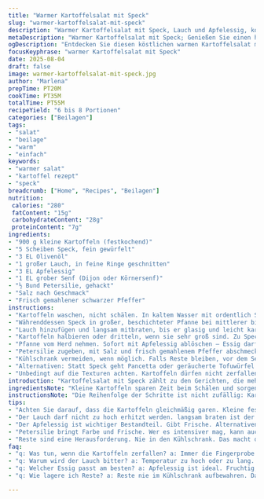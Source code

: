 ```yaml
---
title: "Warmer Kartoffelsalat mit Speck"
slug: "warmer-kartoffelsalat-mit-speck"
description: "Warmer Kartoffelsalat mit Speck, Lauch und Apfelessig, kombiniert kleine Kartoffeln mit knusprigem Speck und würzigem Apfelessig als Ersatz für Balsamico. Lauch ersetzt Zwiebeln für milderes Aroma. Perfekt als Beilage oder leichtes Hauptgericht. Hält sich gut lauwarm, lässt sich auch kalt servieren. Einfache Zubereitung mit Fokus auf Textur und Geschmack dank schonendem Garen der Kartoffeln und karamellisieren der Speck-Zwiebel-Mischung. Eignet sich für 6 bis 8 Personen, ohne Milch, Eier, Nüsse oder Gluten. Etwas Frische durch Petersilie als Alternative zu Schnittlauch. Tipp für Küchenprofis: auf die Farbe des Lauchs achten, er sollte nicht verbrennen, sonst bitter."
metaDescription: "Warmer Kartoffelsalat mit Speck; Genießen Sie einen herzhaften Salat, der Kartoffeln, Speck und Lauch perfekt vereint."
ogDescription: "Entdecken Sie diesen köstlichen warmen Kartoffelsalat mit Speck, der Aromen harmonisch vereint und vielseitig genossen werden kann."
focusKeyphrase: "warmer Kartoffelsalat mit Speck"
date: 2025-08-04
draft: false
image: warmer-kartoffelsalat-mit-speck.jpg
author: "Marlena"
prepTime: PT20M
cookTime: PT35M
totalTime: PT55M
recipeYield: "6 bis 8 Portionen"
categories: ["Beilagen"]
tags:
- "salat"
- "beilage"
- "warm"
- "einfach"
keywords:
- "warmer salat"
- "kartoffel rezept"
- "speck"
breadcrumb: ["Home", "Recipes", "Beilagen"]
nutrition: 
 calories: "280"
 fatContent: "15g"
 carbohydrateContent: "28g"
 proteinContent: "7g"
ingredients:
- "900 g kleine Kartoffeln (festkochend)"
- "5 Scheiben Speck, fein gewürfelt"
- "3 EL Olivenöl"
- "1 großer Lauch, in feine Ringe geschnitten"
- "3 EL Apfelessig"
- "1 EL grober Senf (Dijon oder Körnersenf)"
- "½ Bund Petersilie, gehackt"
- "Salz nach Geschmack"
- "Frisch gemahlener schwarzer Pfeffer"
instructions:
- "Kartoffeln waschen, nicht schälen. In kaltem Wasser mit ordentlich Salz bedecken. Aufkochen lassen; dann Hitze reduzieren, simmern lassen, bis sie weich, aber nicht matschig sind – Fingerprobe ist ideal. Abgießen und kurz abkühlen lassen."
- "Währenddessen Speck in großer, beschichteter Pfanne bei mittlerer bis hoher Hitze in Olivenöl kross anbraten. Seltenrühren, damit er Zeit hat schön knusprig zu werden; das Zischen und der Duft sind gute Indikatoren."
- "Lauch hinzufügen und langsam mitbraten, bis er glasig und leicht karamellisiert ist. Nicht verbrennen lassen, sonst wird’s bitter. Die Textur soll weich, aber nicht matschig sein."
- "Kartoffeln halbieren oder dritteln, wenn sie sehr groß sind. Zu Speck und Lauch in die Pfanne geben, Hitze leicht reduzieren. Sanft 3 bis 4 Minuten mitrösten, damit sie den Geschmack aufnehmen und etwas Röstaromen bilden."
- "Pfanne vom Herd nehmen. Sofort mit Apfelessig ablöschen – Essig darf nicht zu kalt sein, ansonsten kühlt alles zu stark ab. Senf darunterrühren, um die Sauce zu binden. Gut vermischen, damit Kartoffeln gleichmäßig überzogen sind."
- "Petersilie zugeben, mit Salz und frisch gemahlenem Pfeffer abschmecken. Noch warm oder lauwarm servieren, so verbinden sich Aromen am besten."
- "Kühlschrank vermeiden, wenn möglich. Falls Reste bleiben, vor dem Servieren kurz in der Pfanne erwärmen und eventuell mit etwas Öl nachhelfen."
- "Alternativen: Statt Speck geht Pancetta oder geräucherte Tofuwürfel für Vegetarier. Lauch kann durch milde Frühlingszwiebeln ersetzt werden. Statt Apfelessig funktioniert Weißweinessig auch gut, wenn kein Apfelessig vorhanden."
- "Unbedingt auf die Texturen achten. Kartoffeln dürfen nicht zerfallen. Speck muss knusprig, Lauch leicht süßlich sein. Nur so hat der Salat Charakter und bleibt interessant."
introduction: "Kartoffelsalat mit Speck zählt zu den Gerichten, die mehr sind als die Summe der Teile. Vor Jahren habe ich gelernt, dass die Grundlage der Kartoffeln der Dreh- und Angelpunkt ist. Kleine festkochende Sorten sind ideal, weil sie beim Kochen ihre Form behalten, ohne mehlig zu werden. Die Technik, sie im kalten Wasser aufsetzen und dann sanft köcheln zu lassen, sorgt für gleichmäßige Garung – anders als beim wilden Aufkochen. Der Speck liefert nicht nur Fett, sondern auch Aroma und Textur, während Lauch eine interessante, milde Ablösung für Zwiebeln ist. Die Wahl des Essigs macht die Säure aus. Apfelessig hat eine fruchtige Note, die ich Balsamico vorziehe, wenn ich es etwas leichter und weniger süß mag. Senf sorgt für Bindung und kleine Würztiefe. Petersilie bringt Frische und sieht hübsch aus. Wichtig ist das Timing – Kartoffeln dürfen nicht verkochen; Speck nicht anbrennen. Das Ergebnis ist ein warmer Salat mit ausgeprägtem Geschmack und komplexer Textur, der sowohl als Beilage als auch eigenständig funktioniert."
ingredientsNote: "Kleine Kartoffeln sparen Zeit beim Schälen und sorgen für gleichmäßiges Garen. Kontrolliere immer mit einer Gabel den Gargrad, er muss durch, aber noch fest sein, sonst zerfällt der Salat beim Mischen. Speckwürfel sollten gleich groß geschnitten sein, damit sie gleichmäßig knusprig werden. Lauch vorher gut waschen, da oft Sand in den Schichten steckt. Ich nehme immer Apfelessig, weil er eine schöne Frische bringt, ohne zu dominant zu sein. Wer schärfere Noten mag, kann den Senf durch etwas Wasabi-Senf ersetzen oder Chiliflocken beimischen. Petersilie zum Schluss frisch dazu – keine getrockneten Kräuter, sonst fehlt die Frische. Ach und Salz erst zuletzt abschmecken, da der Speck bereits Salz enthält und überschüssiges Salz den Geschmack ruinieren kann."
instructionsNote: "Die Reihenfolge der Schritte ist nicht zufällig: Kartoffeln erst garen, dann abkühlen lassen, sonst matschen sie. Speck braucht Zeit in der Pfanne, das knusprige Ergebnis kommt nicht aus der Mikrowelle. Lauch erst später, weil er schnell durch ist. Temperatur ist entscheidend: zu heiß verbrennt der Speck oder Lauch, zu kalt wird alles nur gedünstet. Das Ablöschen mit Essig ist ein wichtiger Schritt – es hebt die Aromen und löst die Röstaromen vom Pfannenboden. Senf sorgt für Bindung; ohne ihn wird der Salat wässrig. Beim Mischen ruhig behutsam vorgehen, damit die Kartoffeln nicht zerfallen. Die Konsistenz sollte leicht feucht sein, aber nicht nass. Idealerweise lauwarm servieren – so ist der Geschmack am intensivsten. Reste nie zu lange kalt stellen, sonst verliert der Speck seine Knusprigkeit. Einfach kurz aufwärmen und mit frischer Petersilie verfeinern. Tipp: Beim Kochen gut lüften, der Speckgeruch verteilt sich sonst schnell in der ganzen Wohnung."
tips:
- "Achten Sie darauf, dass die Kartoffeln gleichmäßig garen. Kleine festkochende Sorten sind ideal. Fingerprobe ist entscheidend. Wenn sie zu weich werden, zerfallen sie beim Mischen. Verwenden Sie Olivenöl, damit der Speck nicht anklebt und schön knusprig wird. Einhitzeanpassungen sind nötig, damit nichts verbrennt."
- "Der Lauch darf nicht zu hoch erhitzt werden. langsam braten ist der Schlüssel. Braun wird bitter. Schön glasig ist ideal. Falls er verbrennt, lieber bei niedrigerer Hitze weiter kochen. Alternativen sind milde Frühlingszwiebeln. Sie bringen Frische in den Salat."
- "Der Apfelessig ist wichtiger Bestandteil. Gibt Frische. Alternativen sind auch denkbar. Probieren Sie Weißweinessig oder auch einen Spritzer Zitronensaft aus. Aber beachten Sie: Zu viel Essig kann den gesamten Geschmack überdecken. ein gutes Maß finden."
- "Petersilie bringt Farbe und Frische. Wer es intensiver mag, kann auch Koriander probieren. senf mit Geschmack nutzen, z.B. Wasabi-Senf, wenn Sie eine schärfere Note bevorzugen. Es ist entscheidend für die Bindung; ohne bindet der Salat nicht gut."
- "Reste sind eine Herausforderung. Nie in den Kühlschrank. Das macht den Speck weich. Vor dem Servieren kurz in der Pfanne erwärmen. Mit frischer Petersilie verfeinern.  Das Aroma sollte frisch sein. Nicht zu lange stehen lassen."
faq:
- "q: Was tun, wenn die Kartoffeln zerfallen? a: Immer die Fingerprobe machen. Wenn weich aber fest, sofort abgießen. Zu lang kochen macht sie matschig; das verhindert den Salat."
- "q: Warum wird der Lauch bitter? a: Temperatur zu hoch oder zu lang. Glassig gilt es, nicht braun. Achten Sie darauf. Alternativen sind erhältlich, z.B. milde Zwiebeln."
- "q: Welcher Essig passt am besten? a: Apfelessig ist ideal. Fruchtig, leicht. Wenn nicht verfügbar, Weißweinessig verwenden; das hält den Geschmack im Gleichgewicht."
- "q: Wie lagere ich Reste? a: Reste nie im Kühlschrank aufbewahren. Das macht den Speck weich. Stattdessen einfach in der Pfanne vor dem Servieren aufwärmen."

---
```

